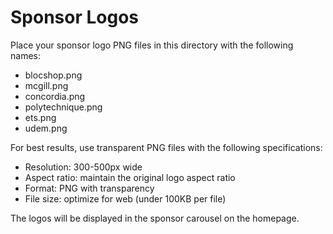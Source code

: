 # Sponsor Logos

Place your sponsor logo PNG files in this directory with the following names:

- blocshop.png
- mcgill.png
- concordia.png
- polytechnique.png
- ets.png
- udem.png

For best results, use transparent PNG files with the following specifications:
- Resolution: 300-500px wide
- Aspect ratio: maintain the original logo aspect ratio
- Format: PNG with transparency
- File size: optimize for web (under 100KB per file)

The logos will be displayed in the sponsor carousel on the homepage.
